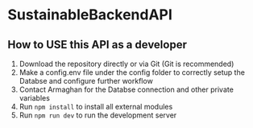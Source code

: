 # SustainableBackendAPI

## How to USE this API as a developer
1. Download the repository directly or via Git (Git is recommended)
2. Make a config.env file under the config folder to correctly setup the Databse and configure further workflow
3. Contact Armaghan for the Databse connection and other private variables
4. Run ```npm install``` to install all external modules
5. Run ```npm run dev``` to run the development server
